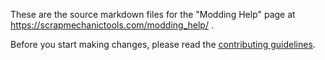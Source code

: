 These are the source markdown files for the "Modding Help" page at https://scrapmechanictools.com/modding_help/ .

Before you start making changes, please read the [contributing guidelines](https://github.com/MrCrackx04/ScrapMechanicMaps-Modding-Help/blob/main/CONTRIBUTING.md).
